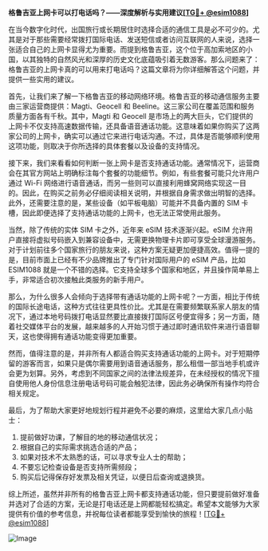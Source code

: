 **格鲁吉亚上网卡可以打电话吗？——深度解析与实用建议[[TG💪+ @esim1088](https://t.me/s/esim1088)]**

在当今数字化时代，出国旅行或长期居住时选择合适的通信工具是必不可少的。尤其是对于那些需要经常拨打国际电话、发送短信或者访问互联网的人来说，选择一张适合自己的上网卡显得尤为重要。而提到格鲁吉亚，这个位于高加索地区的小国，以其独特的自然风光和深厚的历史文化底蕴吸引着无数游客。那么问题来了：格鲁吉亚的上网卡真的可以用来打电话吗？这篇文章将为你详细解答这个问题，并提供一些实用的建议。

首先，让我们来了解一下格鲁吉亚的移动网络环境。格鲁吉亚的移动通信服务主要由三家运营商提供：Magti、Geocell 和 Beeline。这三家公司在覆盖范围和服务质量方面各有千秋。其中，Magti 和 Geocell 是市场上的两大巨头，它们提供的上网卡不仅支持高速数据传输，还具备语音通话功能。这意味着如果你购买了这两家公司的上网卡，确实可以通过它来进行电话沟通。不过，具体是否能够顺利使用这项功能，则取决于你所选择的具体套餐以及设备的支持情况。

接下来，我们来看看如何判断一张上网卡是否支持通话功能。通常情况下，运营商会在其官方网站上明确标注每个套餐的功能细节。例如，有些套餐可能只允许用户通过 Wi-Fi 网络进行语音通话，而另一些则可以直接利用蜂窝网络实现这一目的。因此，在购买之前务必仔细阅读相关说明，并根据自身需求做出明智的选择。此外，还需要注意的是，某些设备（如平板电脑）可能并不具备内置的 SIM 卡槽，因此即便选择了支持通话功能的上网卡，也无法正常使用此服务。

当然，除了传统的实体 SIM 卡之外，近年来 eSIM 技术逐渐兴起。eSIM 允许用户直接将虚拟号码嵌入到兼容设备中，无需更换物理卡片即可享受全球漫游服务。对于计划前往多个国家旅行的朋友来说，这种方案无疑更加便捷高效。值得一提的是，目前市面上已经有不少品牌推出了专门针对国际用户的 eSIM 产品，比如 ESIM1088 就是一个不错的选择。它支持全球多个国家和地区，并且操作简单易上手，非常适合初次接触此类服务的新手用户。

那么，为什么很多人会倾向于选择带有通话功能的上网卡呢？一方面，相比于传统的国际长途电话，这种方式往往更具性价比。尤其是在需要频繁联系家人朋友的情况下，通过本地号码拨打电话显然要比直接拨打国际区号便宜得多；另一方面，随着社交媒体平台的发展，越来越多的人开始习惯于通过即时通讯软件来进行语音聊天，这也使得拥有通话功能变得更加重要。

然而，值得注意的是，并非所有人都适合购买支持通话功能的上网卡。对于短期停留的游客而言，如果只是偶尔需要用到语音通话服务，那么租借一部当地手机或许会更为划算。另外，考虑到不同国家之间的法律法规差异，在未经授权的情况下擅自使用他人身份信息注册电话号码可能会触犯法律，因此务必确保所有操作均符合相关规定。

最后，为了帮助大家更好地规划行程并避免不必要的麻烦，这里给大家几点小贴士：
1. 提前做好功课，了解目的地的移动通信状况；
2. 根据自己的实际需求挑选合适的产品；
3. 如果对技术不太熟悉的话，可以寻求专业人士的帮助；
4. 不要忘记检查设备是否支持所需频段；
5. 购买后记得保存好发票及相关凭证，以便日后查询或退换货。

综上所述，虽然并非所有的格鲁吉亚上网卡都支持通话功能，但只要提前做好准备并选对了合适的方案，无论是打电话还是上网都能轻松搞定。希望本文能够为大家提供有价值的参考信息，并祝每位读者都能享受到愉快的旅程！[[TG💪+ @esim1088](https://t.me/s/esim1088)] 

![Image](https://i.postimg.cc/4NQfJmqS/Snipaste-2025-05-13-00-14-12.png)